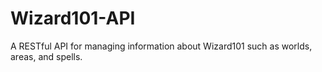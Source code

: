 # Wizard101-API
A RESTful API for managing information about Wizard101 such as worlds, areas, and spells.
